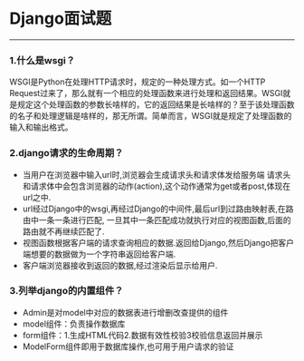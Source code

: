 # Django面试题

---

### 1.什么是wsgi？

WSGI是Python在处理HTTP请求时，规定的一种处理方式。如一个HTTP Request过来了，那么就有一个相应的处理函数来进行处理和返回结果。WSGI就是规定这个处理函数的参数长啥样的，它的返回结果是长啥样的？至于该处理函数的名子和处理逻辑是啥样的，那无所谓。简单而言，WSGI就是规定了处理函数的输入和输出格式。

### 2.django请求的生命周期？

- 当用户在浏览器中输入url时,浏览器会生成请求头和请求体发给服务端
  请求头和请求体中会包含浏览器的动作(action),这个动作通常为get或者post,体现在url之中.
- url经过Django中的wsgi,再经过Django的中间件,最后url到过路由映射表,在路由中一条一条进行匹配,
  一旦其中一条匹配成功就执行对应的视图函数,后面的路由就不再继续匹配了.
- 视图函数根据客户端的请求查询相应的数据.返回给Django,然后Django把客户端想要的数据做为一个字符串返回给客户端.
- 客户端浏览器接收到返回的数据,经过渲染后显示给用户.

### 3.列举django的内置组件？

- Admin是对model中对应的数据表进行增删改查提供的组件
- model组件：负责操作数据库
- form组件：1.生成HTML代码2.数据有效性校验3校验信息返回并展示
- ModelForm组件即用于数据库操作,也可用于用户请求的验证